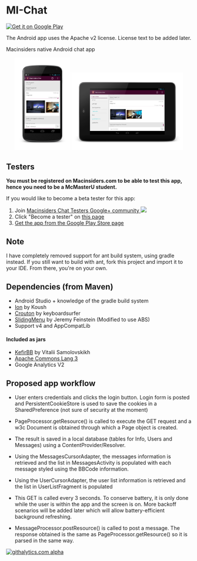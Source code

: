 MI-Chat
=======
<a href="https://play.google.com/store/apps/details?id=com.afzaln.mi_chat">
  <img alt="Get it on Google Play"
       src="https://developer.android.com/images/brand/en_generic_rgb_wo_45.png" />
</a>

The Android app uses the Apache v2 license. License text to be added later.

Macinsiders native Android chat app

<p align="center">
  <img src="/design/latest/messages_activity_phone.png" alt="Messages screen (Phone)" height="30%" width="30%"/>
  <img src="/design/latest/messages_activity_tablet.png" alt="Messages screen (Tablet)" height="60%" width="60%"/>
</p>


Testers
-------
**You must be registered on Macinsiders.com to be able to test this app, hence you need to be a McMasterU student.**

If you would like to become a beta tester for this app:

1. Join [Macinsiders Chat Testers Google+ community ![](http://ssl.gstatic.com/images/icons/gplus-16.png)](https://plus.google.com/communities/111130353234641996811)
2. Click "Become a tester" on [this page](https://play.google.com/apps/testing/com.afzaln.mi_chat/)
3. [Get the app from the Google Play Store page](https://play.google.com/store/apps/details?id=com.afzaln.mi_chat)

Note
----
I have completely removed support for ant build system, using gradle instead.
If you still want to build with ant, fork this project and import it to your IDE. From there, you're on your own.

Dependencies (from Maven)
------------
- Android Studio + knowledge of the gradle build system
- [Ion](https://github.com/koush/ion) by Koush
- [Crouton](https://github.com/keyboardsurfer/Crouton) by keyboardsurfer
- [SlidingMenu](https://github.com/jfeinstein10/SlidingMenu) by Jeremy Feinstein (Modified to use ABS)
- Support v4 and AppCompatLib

#### Included as jars

- [KefirBB](https://github.com/kefirfromperm/kefirbb) by Vitalii Samolovskikh
- [Apache Commons Lang 3](http://commons.apache.org/proper/commons-lang/)
- Google Analytics V2


Proposed app workflow
-----------------------------------
- User enters credentials and clicks the login button. Login form is posted and PersistentCookieStore is used to save the cookies in a SharedPreference (not sure of security at the moment)
- PageProcessor.getResource() is called to execute the GET request and a w3c Document is obtained through which a Page object is created.
- The result is saved in a local database (tables for Info, Users and Messages) using a ContentProvider/Resolver.
- Using the MessagesCursorAdapter, the messages information is retrieved and the list in MessagesActivity is populated with each message styled using the BBCode information.
- Using the UserCursorAdapter, the user list information is retrieved and the list in UserListFragment is populated
- This GET is called every 3 seconds. To conserve battery, it is only done while the user is within the app and the screen is on. More backoff scenarios will be added later which will allow battery-efficient background refreshing.

- MessageProcessor.postResource() is called to post a message. The response obtained is the same as PageProcessor.getResource() so it is parsed in the same way.

[![githalytics.com alpha](https://cruel-carlota.pagodabox.com/03c00d47f90ba39a1f9cd9c7ee9b9e40 "githalytics.com")](http://githalytics.com/AfzalivE/MI-Chat)
